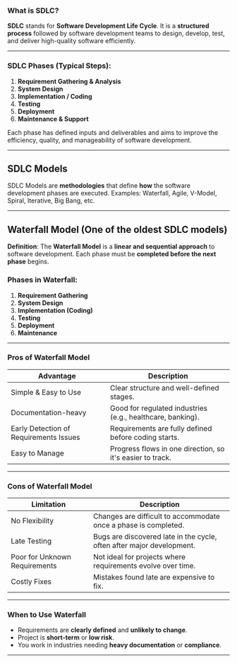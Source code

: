###  What is SDLC?

**SDLC** stands for **Software Development Life Cycle**.
It is a **structured process** followed by software development teams to design, develop, test, and deliver high-quality software efficiently.

---

###  SDLC Phases (Typical Steps):

1. **Requirement Gathering & Analysis**
2. **System Design**
3. **Implementation / Coding**
4. **Testing**
5. **Deployment**
6. **Maintenance & Support**

Each phase has defined inputs and deliverables and aims to improve the efficiency, quality, and manageability of software development.

---

##  SDLC Models

SDLC Models are **methodologies** that define **how** the software development phases are executed.
Examples: Waterfall, Agile, V-Model, Spiral, Iterative, Big Bang, etc.

---

##  Waterfall Model (One of the oldest SDLC models)

**Definition**:
The **Waterfall Model** is a **linear and sequential approach** to software development. Each phase must be **completed before the next phase** begins.

###  Phases in Waterfall:

1. **Requirement Gathering**
2. **System Design**
3. **Implementation (Coding)**
4. **Testing**
5. **Deployment**
6. **Maintenance**

---

###  Pros of Waterfall Model

| Advantage                                 | Description                                                |
| ----------------------------------------- | ---------------------------------------------------------- |
|  Simple & Easy to Use                   | Clear structure and well-defined stages.                   |
|  Documentation-heavy                    | Good for regulated industries (e.g., healthcare, banking). |
|  Early Detection of Requirements Issues | Requirements are fully defined before coding starts.       |
|  Easy to Manage                         | Progress flows in one direction, so it's easier to track.  |

---

###  Cons of Waterfall Model

| Limitation                       | Description                                                           |
| -------------------------------- | --------------------------------------------------------------------- |
|  No Flexibility                | Changes are difficult to accommodate once a phase is completed.       |
|  Late Testing                  | Bugs are discovered late in the cycle, often after major development. |
|  Poor for Unknown Requirements | Not ideal for projects where requirements evolve over time.           |
|  Costly Fixes                  | Mistakes found late are expensive to fix.                             |

---

###  When to Use Waterfall

* Requirements are **clearly defined** and **unlikely to change**.
* Project is **short-term** or **low risk**.
* You work in industries needing **heavy documentation** or **compliance**.

---
